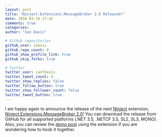 ```yaml
---
layout: post
title: "Ninject.Extensions.MessageBroker 2.0 Released!"
date: 2010-03-19 17:42
comments: true
categories:
author: "Ian Davis"

# Github repositories
github_user: idavis
github_repo_count: 0
github_show_profile_link: true
github_skip_forks: true

# Twitter
twitter_user: ianfdavis
twitter_tweet_count: 4
twitter_show_replies: false
twitter_follow_button: true
twitter_show_follower_count: false
twitter_tweet_button: true
---
```

I am happy again to announce the release of the next [Ninject](http://ninject.org/) extension, [Ninject.Extensions.MessageBroker 2.0](http://github.com/ninject/ninject.extensions.messagebroker)! You can download the release from GitHub for all supported platforms (.NET 3.5, .NETCF 3.5, SL2, SL3, MONO). Also, you can review the [demo post](/2008/11/ninject-messagebroker-update/) using the extension if you are wondering how to hook it together.
